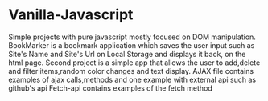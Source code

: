 # Vanilla-Javascript
Simple projects with pure javascript mostly focused on DOM manipulation.
BookMarker is a bookmark application which saves the user input such as Site's Name and Site's Url on Local Storage
and displays it back, on the html page.
Second project is a simple app that allows the user to add,delete and filter items,random color changes and text display.
AJAX file contains examples of ajax calls,methods and one example with external api such as github's api
Fetch-api contains examples of the fetch method
